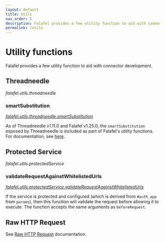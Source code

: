 ```yaml
---
layout: default
title: Utils
nav_order: 5
description: Falafel provides a few utility function to aid with connector development.
permalink: /utils
---
```


# Utility functions
Falafel provides a few utility function to aid with connector development.

## Threadneedle
*falafel.utils.threadneedle*
### smartSubstitution
[*falafel.utils.threadneedle.smartSubstitution*](https://github.com/trayio/threadneedle/blob/master/smartSubstitution.js)

As of Threadneedle v1.11.0 and Falafel v1.25.0, the `smartSubstitution` exposed by Threadneedle is included as part of Falafel's utility functions. For documentation, see [here](https://github.com/trayio/threadneedle/blob/master/smartSubstitution.md).


## Protected Service
*falafel.utils.protectedService*

### validateRequestAgainstWhitelistedUrls
[*falafel.utils.protectedService.validateRequestAgainstWhitelistedUrls*](https://github.com/trayio/falafel/blob/master/lib/protectedService/validateRequestAgainstWhitelistedUrls.js)

If the service is protected and configured (which is derived from `#auth_app` from `params`), then this function will validate the request before allowing it to execute. The function accepts the same arguments as `beforeRequest`.

## Raw HTTP Request
See [Raw HTTP Request](raw-http-request#utils) documentation.
